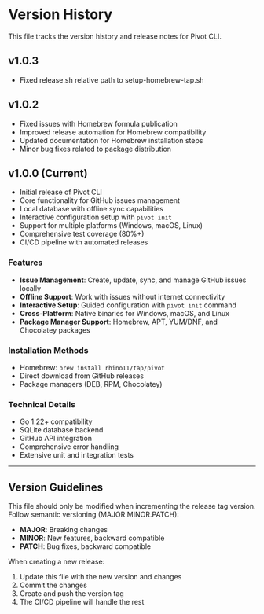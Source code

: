 # Version History

This file tracks the version history and release notes for Pivot CLI.

## v1.0.3

- Fixed release.sh relative path to setup-homebrew-tap.sh

## v1.0.2

- Fixed issues with Homebrew formula publication
- Improved release automation for Homebrew compatibility
- Updated documentation for Homebrew installation steps
- Minor bug fixes related to package distribution

## v1.0.0 (Current)

- Initial release of Pivot CLI
- Core functionality for GitHub issues management
- Local database with offline sync capabilities
- Interactive configuration setup with `pivot init`
- Support for multiple platforms (Windows, macOS, Linux)
- Comprehensive test coverage (80%+)
- CI/CD pipeline with automated releases

### Features
- **Issue Management**: Create, update, sync, and manage GitHub issues locally
- **Offline Support**: Work with issues without internet connectivity
- **Interactive Setup**: Guided configuration with `pivot init` command
- **Cross-Platform**: Native binaries for Windows, macOS, and Linux
- **Package Manager Support**: Homebrew, APT, YUM/DNF, and Chocolatey packages

### Installation Methods
- Homebrew: `brew install rhino11/tap/pivot`
- Direct download from GitHub releases
- Package managers (DEB, RPM, Chocolatey)

### Technical Details
- Go 1.22+ compatibility
- SQLite database backend
- GitHub API integration
- Comprehensive error handling
- Extensive unit and integration tests

---

## Version Guidelines

This file should only be modified when incrementing the release tag version. Follow semantic versioning (MAJOR.MINOR.PATCH):

- **MAJOR**: Breaking changes
- **MINOR**: New features, backward compatible
- **PATCH**: Bug fixes, backward compatible

When creating a new release:
1. Update this file with the new version and changes
2. Commit the changes
3. Create and push the version tag
4. The CI/CD pipeline will handle the rest

